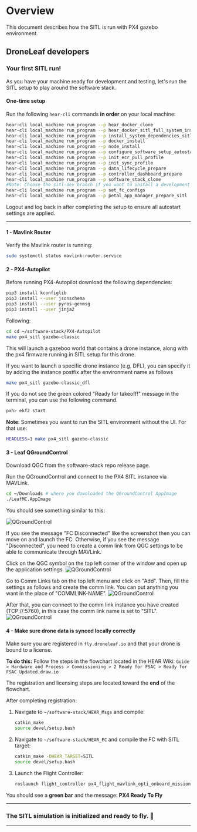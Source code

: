 # Overview

This document describes how the SITL is run with PX4 gazebo environment.

## DroneLeaf developers

### Your first SITL run!

As you have your machine ready for development and testing, let's run the SITL setup to play around the software stack.

#### One-time setup

Run the following `hear-cli` commands **in order** on your local machine:

```bash
hear-cli local_machine run_program --p hear_docker_clone
hear-cli local_machine run_program --p hear_docker_sitl_full_system_install
hear-cli local_machine run_program --p install_system_dependencies_sitl
hear-cli local_machine run_program --p docker_install
hear-cli local_machine run_program --p node_install
hear-cli local_machine run_program --p configure_software_setup_autostart_arm
hear-cli local_machine run_program --p init_ecr_pull_profile
hear-cli local_machine run_program --p init_sync_profile
hear-cli local_machine run_program --p data_lifecycle_prepare
hear-cli local_machine run_program --p controller_dashboard_prepare
hear-cli local_machine run_program --p software_stack_clone 
#Note: Choose the sitl-dev branch if you want to install a development environment, otherwise choose main branch.
hear-cli local_machine run_program --p set_fc_configs
hear-cli local_machine run_program --p petal_app_manager_prepare_sitl
```

Logout and log back in after completing the setup to ensure all autostart settings are applied.

---
#### 1 - Mavlink Router


Verify the Mavlink router is running:
```bash
sudo systemctl status mavlink-router.service
```


#### 2 - PX4-Autopilot

Before running PX4-Autopilot download the following dependencies: 
```bash
pip3 install kconfiglib
pip3 install --user jsonschema
pip3 install --user pyros-genmsg
pip3 install --user jinja2
```
Following:

```bash
cd cd ~/software-stack/PX4-Autopilot
make px4_sitl gazebo-classic
```
This will launch a gazeboo world that contains a drone instance, along with the px4 firmware running in SITL setup for this drone.

If you want to launch a specific drone instance (e.g. DFL), you can specify it by adding the instance postfix after the environment name as follows

```bash
make px4_sitl gazebo-classic_dfl
```

If you do not see the green colored "Ready for takeoff!" message in the terminal, you can use the following command.
```bash
pxh> ekf2 start
```

**Note**: Sometimes you want to run the SITL environment without the UI. For that use:
```bash
HEADLESS=1 make px4_sitl gazebo-classic
```


#### 3 - Leaf QGroundControl

Download QGC from the software-stack repo release page.


Run the QGroundControl and connect to the PX4 SITL instance via MAVLink.

```bash
cd ~/Downloads # where you downloaded the QGroundControl AppImage
./LeafMC.AppImage
```
You should see something similar to this:

![QGroundControl](media/LeafMCQGC_PX4SITL.png)

If you see the message "FC Disconnected" like the screenshot then you can move on and launch the FC. Otherwise, if you see the message "Disconnected", you need to create a comm link from QGC settings to be able to communicate through MAVLink.

Click on the QGC symbol on the top left corner of the window and open up the application settings.
![QGroundControl](media/QGC_setting.png)

Go to Comm Links tab on the top left menu and click on "Add". Then, fill the settings as follows and create the comm link. You can put anything you want in the place of "COMMLINK-NAME".
![QGroundControl](media/commlink.png)

After that, you can connect to the comm link instance you have created (TCP://:5760), in this case the comm link name is set to "SITL".
![QGroundControl](media/connect_commlink.png)

#### 4 - Make sure drone data is synced locally correctly

Make sure you are registered in `fly.droneleaf.io` and that your drone is bound to a license.

**To do this:**
Follow the steps in the flowchart located in the HEAR Wiki:
`Guide > Hardware and Process > Commissioning > 2 Ready for FSAC > Ready for FSAC Updated.draw.io`

The registration and licensing steps are located toward the **end** of the flowchart.

After completing registration:

1. Navigate to `~/software-stack/HEAR_Msgs` and compile:

   ```bash
   catkin_make
   source devel/setup.bash
   ```

2. Navigate to `~/software-stack/HEAR_FC` and compile the FC with SITL target:

   ```bash
   catkin_make -DHEAR_TARGET=SITL
   source devel/setup.bash
   ```

3. Launch the Flight Controller:

   ```bash
   roslaunch flight_controller px4_flight_mavlink_opti_onboard_mission.launch
   ```

You should see a **green bar** and the message: **PX4 Ready To Fly**

---

### The SITL simulation is initialized and ready to fly. 🚀

---